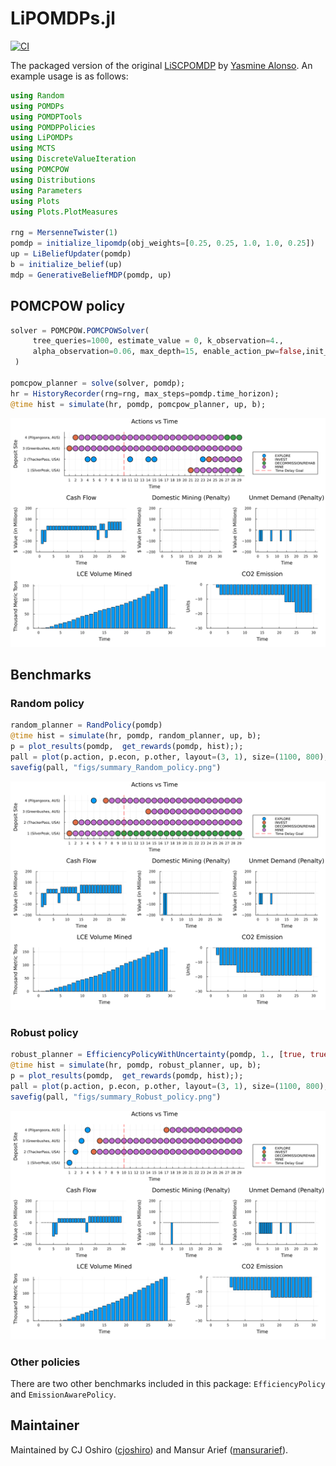 # LiPOMDPs.jl
[![CI](https://github.com/mansurarief/LiSCPOMDP/actions/workflows/CI.yml/badge.svg)](https://github.com/mansurarief/LiSCPOMDP/actions/workflows/CI.yml)


The packaged version of the original [LiSCPOMDP](https://github.com/yalonso03/LiSCPOMDP) by [Yasmine Alonso](https://github.com/yalonso03). An example usage is as follows:

```julia
using Random
using POMDPs 
using POMDPTools
using POMDPPolicies
using LiPOMDPs
using MCTS
using DiscreteValueIteration
using POMCPOW 
using Distributions
using Parameters
using Plots
using Plots.PlotMeasures

rng = MersenneTwister(1)
pomdp = initialize_lipomdp(obj_weights=[0.25, 0.25, 1.0, 1.0, 0.25]) 
up = LiBeliefUpdater(pomdp)
b = initialize_belief(up)
mdp = GenerativeBeliefMDP(pomdp, up)
```

## POMCPOW policy

```julia
solver = POMCPOW.POMCPOWSolver(
     tree_queries=1000, estimate_value = 0, k_observation=4., 
     alpha_observation=0.06, max_depth=15, enable_action_pw=false,init_N=10  
 ) 

pomcpow_planner = solve(solver, pomdp);
hr = HistoryRecorder(rng=rng, max_steps=pomdp.time_horizon);
@time hist = simulate(hr, pomdp, pomcpow_planner, up, b);
```

![GeoSteeringProblem](./figs/summary_POMCPOW_policy.png)

## Benchmarks

### Random policy

```julia
random_planner = RandPolicy(pomdp)
@time hist = simulate(hr, pomdp, random_planner, up, b);
p = plot_results(pomdp,  get_rewards(pomdp, hist););
pall = plot(p.action, p.econ, p.other, layout=(3, 1), size=(1100, 800), margin=5mm);
savefig(pall, "figs/summary_Random_policy.png")
```

![GeoSteeringProblem](./figs/summary_Random_policy.png)

### Robust policy

```julia
robust_planner = EfficiencyPolicyWithUncertainty(pomdp, 1., [true, true, true, true])
@time hist = simulate(hr, pomdp, robust_planner, up, b);
p = plot_results(pomdp,  get_rewards(pomdp, hist););
pall = plot(p.action, p.econ, p.other, layout=(3, 1), size=(1100, 800), margin=5mm);
savefig(pall, "figs/summary_Robust_policy.png")
```

![GeoSteeringProblem](./figs/summary_Robust_policy.png)

### Other policies

There are two other benchmarks included in this package: `EfficiencyPolicy` and `EmissionAwarePolicy`.

## Maintainer

Maintained by CJ Oshiro ([cjoshiro](https://github.com/cjoshiro)) and Mansur Arief ([mansurarief](https://github.com/mansurarief)).
